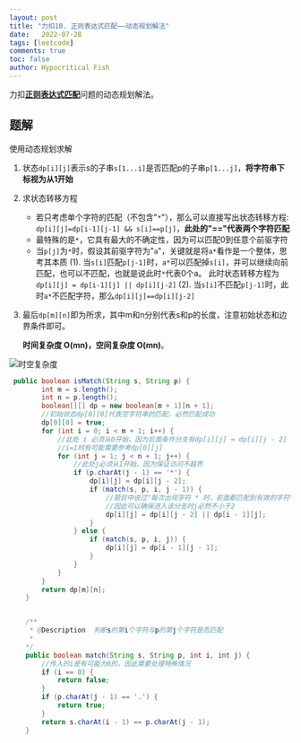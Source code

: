 ```yaml
---
layout: post
title: "力扣10. 正则表达式匹配——动态规划解法"
date:   2022-07-28
tags: [leetcode]
comments: true
toc: false
author: Hypocritical Fish
---
```


力扣[**正则表达式匹配**]( https://leetcode.cn/problems/regular-expression-matching/)问题的动态规划解法。

<!-- more -->



## 题解

使用动态规划求解
1. 状态`dp[i][j]`表示s的子串`s[1...i]`是否匹配p的子串`p[1...j]`，**将字符串下标视为从1开始**
2. 求状态转移方程
    - 若只考虑单个字符的匹配（不包含"`*`"），那么可以直接写出状态转移方程:
    `dp[i][j]=dp[i-1][j-1] && s[i]==p[j]`，**此处的"=="代表两个字符匹配**
    - 最特殊的是`*`，它具有最大的不确定性，因为可以匹配0到任意个前驱字符
    - 当`p[j]`为`*`时，假设其前驱字符为"`a`"，关键就是将`a*`看作是一个整体，思考其本质
    (1). 当`s[i]`匹配`p[j-1]`时，`a*`可以匹配掉`s[i]`，并可以继续向前匹配，也可以不匹配，也就是说此时`*`代表0个a。
        此时状态转移方程为 `dp[i][j] = dp[i-1][j] || dp[i][j-2]`
    (2). 当`s[i]`不匹配`p[j-1]`时，此时`a*`不匹配字符，那么`dp[i][j]==dp[i][j-2]`


3. 最后`dp[m][n]`即为所求，其中m和n分别代表s和p的长度，注意初始状态和边界条件即可。

    **时间复杂度 O(mn)，空间复杂度 O(mn)**。

    

![时空复杂度](https://hypofish-crowdfunding.oss-cn-shanghai.aliyuncs.com/myblog/leetcode-10-1.png)


```java
 public boolean isMatch(String s, String p) {
        int m = s.length();
        int n = p.length();
        boolean[][] dp = new boolean[m + 1][n + 1];
        //初始状态dp[0][0]代表空字符串的匹配，必然匹配成功
        dp[0][0] = true;
        for (int i = 0; i < m + 1; i++) {
            //此处 i 必须从0开始，因为后面条件分支有dp[i][j] = dp[i][j - 2] || dp[i - 1][j]，
            //i=1时有可能需要参考dp[0][j]
            for (int j = 1; j < n + 1; j++) {
                //此处j必须从1开始，因为保证访问不越界
                if (p.charAt(j - 1) == '*') {
                    dp[i][j] = dp[i][j - 2];
                    if (match(s, p, i, j - 1)) {
                        //题目中说过"每次出现字符 * 时，前面都匹配到有效的字符"
                        //因此可以确保进入该分支时j必然不小于2
                        dp[i][j] = dp[i][j - 2] || dp[i - 1][j];
                    }
                } else {
                    if (match(s, p, i, j)) {
                        dp[i][j] = dp[i - 1][j - 1];
                    }
                }
            }
        }
        return dp[m][n];
    }


    /**
     * @Description  判断s的第i个字符与p的第j个字符是否匹配
     *
    */
    public boolean match(String s, String p, int i, int j) {
        //传入的i是有可能为0的，因此需要处理特殊情况
        if (i == 0) {
            return false;
        }
        if (p.charAt(j - 1) == '.') {
            return true;
        }
        return s.charAt(i - 1) == p.charAt(j - 1);
    }
```
